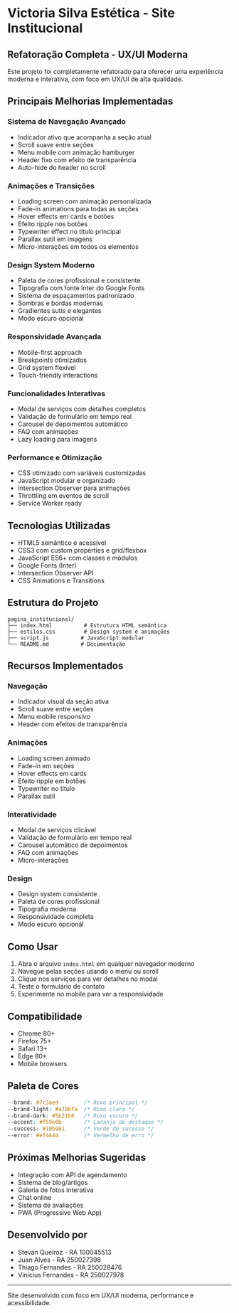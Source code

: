 # Victoria Silva Estética - Site Institucional

## Refatoração Completa - UX/UI Moderna

Este projeto foi completamente refatorado para oferecer uma experiência moderna e interativa, com foco em UX/UI de alta qualidade.

## Principais Melhorias Implementadas

### Sistema de Navegação Avançado
- Indicador ativo que acompanha a seção atual
- Scroll suave entre seções
- Menu mobile com animação hamburger
- Header fixo com efeito de transparência
- Auto-hide do header no scroll

### Animações e Transições
- Loading screen com animação personalizada
- Fade-in animations para todas as seções
- Hover effects em cards e botões
- Efeito ripple nos botões
- Typewriter effect no título principal
- Parallax sutil em imagens
- Micro-interações em todos os elementos

### Design System Moderno
- Paleta de cores profissional e consistente
- Tipografia com fonte Inter do Google Fonts
- Sistema de espaçamentos padronizado
- Sombras e bordas modernas
- Gradientes sutis e elegantes
- Modo escuro opcional

### Responsividade Avançada
- Mobile-first approach
- Breakpoints otimizados
- Grid system flexível
- Touch-friendly interactions

### Funcionalidades Interativas
- Modal de serviços com detalhes completos
- Validação de formulário em tempo real
- Carousel de depoimentos automático
- FAQ com animações
- Lazy loading para imagens

### Performance e Otimização
- CSS otimizado com variáveis customizadas
- JavaScript modular e organizado
- Intersection Observer para animações
- Throttling em eventos de scroll
- Service Worker ready

## Tecnologias Utilizadas

- HTML5 semântico e acessível
- CSS3 com custom properties e grid/flexbox
- JavaScript ES6+ com classes e módulos
- Google Fonts (Inter)
- Intersection Observer API
- CSS Animations e Transitions

## Estrutura do Projeto

```
pagina_institucional/
├── index.html          # Estrutura HTML semântica
├── estilos.css         # Design system e animações
├── script.js          # JavaScript modular
└── README.md          # Documentação
```

## Recursos Implementados

### Navegação
- Indicador visual da seção ativa
- Scroll suave entre seções
- Menu mobile responsivo
- Header com efeitos de transparência

### Animações
- Loading screen animado
- Fade-in em seções
- Hover effects em cards
- Efeito ripple em botões
- Typewriter no título
- Parallax sutil

### Interatividade
- Modal de serviços clicável
- Validação de formulário em tempo real
- Carousel automático de depoimentos
- FAQ com animações
- Micro-interações

### Design
- Design system consistente
- Paleta de cores profissional
- Tipografia moderna
- Responsividade completa
- Modo escuro opcional

## Como Usar

1. Abra o arquivo `index.html` em qualquer navegador moderno
2. Navegue pelas seções usando o menu ou scroll
3. Clique nos serviços para ver detalhes no modal
4. Teste o formulário de contato
5. Experimente no mobile para ver a responsividade

## Compatibilidade

- Chrome 80+
- Firefox 75+
- Safari 13+
- Edge 80+
- Mobile browsers

## Paleta de Cores

```css
--brand: #7c3aed        /* Roxo principal */
--brand-light: #a78bfa  /* Roxo claro */
--brand-dark: #5b21b6   /* Roxo escuro */
--accent: #f59e0b       /* Laranja de destaque */
--success: #10b981      /* Verde de sucesso */
--error: #ef4444        /* Vermelho de erro */
```

## Próximas Melhorias Sugeridas

- Integração com API de agendamento
- Sistema de blog/artigos
- Galeria de fotos interativa
- Chat online
- Sistema de avaliações
- PWA (Progressive Web App)

## Desenvolvido por

- Stevan Queiroz - RA 100045513
- Juan Alves - RA 250027398
- Thiago Fernandes - RA 250028476
- Vinícius Fernandes - RA 250027978

---

Site desenvolvido com foco em UX/UI moderna, performance e acessibilidade.
